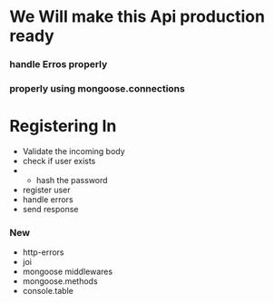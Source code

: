 # We Will make this Api production ready

### handle Erros properly

### properly using mongoose.connections

# Registering In

- Validate the incoming body
- check if user exists
- - hash the password
- register user
- handle errors
- send response

### New

- http-errors
- joi
- mongoose middlewares
- mongoose.methods
- console.table
